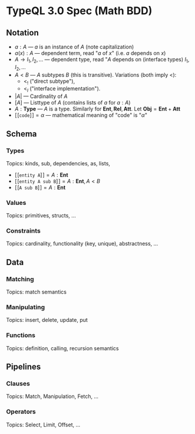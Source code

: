 # TypeQL 3.0 Spec (Math BDD)

## Notation

* $`a : A`$ — $a$ is an instance of $A$ (note capitalization)
* $`a(x) : A`$ — dependent term, read "$`a`$ of $x$" (i.e. $a$ depends on $x$)
* $`A \to I_1, I_2, ...`$ — dependent type, read "$`A`$ depends on (interface types) $`I_1, I_2, ...`$
* $`A < B`$ — $A$ subtypes $B$ (this is transitive). Variations (both imply $`<`$):
  * $`<_!`$ ("direct subtype"), 
  * $`<_I`$ ("interface implementation").
* $`|A|`$ — Cardinality of $A$
* $`[A]`$ — Listtype of $A$ (contains lists of $a$ for $a : A$)
* $`A : \mathbf{Type}`$ — $A$ is a type. Similarly for $\mathbf{Ent}, \mathbf{Rel}, \mathbf{Att}$. Let $\mathbf{Obj} = \mathbf{Ent} + \mathbf{Att}$
* $`[\![\texttt{code}]\!] = \alpha`$ — mathematical meaning of "code" is "$`\alpha`$"

## Schema

### Types

Topics: kinds, sub, dependencies, as, lists, 

* $`[\![\texttt{entity A}]\!] = A : \mathbf{Ent}`$
* $`[\![\texttt{entity A sub B}]\!] = A : \mathbf{Ent}, A < B`$
* $`[\![\texttt{A sub B}]\!] = A : \mathbf{Ent}`$

### Values

Topics: primitives, structs, ...

### Constraints

Topics: cardinality, functionality (key, unique), abstractness, ...

## Data

### Matching

Topics: match semantics

### Manipulating

Topics: insert, delete, update, put

### Functions

Topics: definition, calling, recursion semantics

## Pipelines

### Clauses

Topics: Match, Manipulation, Fetch, ...

### Operators

Topics: Select, Limit, Offset, ...
